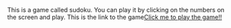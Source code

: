This is a game called sudoku.
You can play it by clicking on the numbers on the screen and play.
This is the link to the game<a href="http://htmlpreview.github.io/?https://github.com/Duduoop/sudoku/blob/main/index.html">Click me to play the game!!</a>
